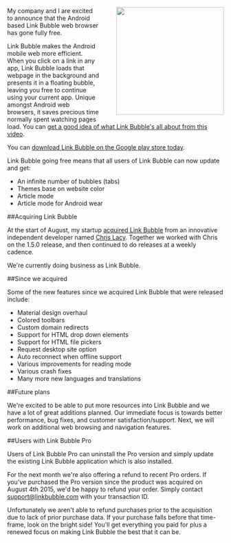 <img src="/static/img/blogpost_171/linkbubble.png" style="float:right; margin-left: 40px; margin-bottom: 5px; width:250px">
My company and I are excited to announce that the Android based Link Bubble web browser has gone fully free.

Link Bubble makes the Android mobile web more efficient. When you click on a link in any app, Link Bubble loads that webpage in the background and presents it in a floating bubble, leaving you free to continue using your current app.
Unique amongst Android web browsers, it saves precious time normally spent watching pages load. You can [get a good idea of what Link Bubble's all about from this video](https://www.youtube.com/watch?v=82ulEBkk7k0).

You can [download Link Bubble on the Google play store today](https://play.google.com/store/apps/details?id=com.linkbubble.playstore&hl=en).

Link Bubble going free means that all users of Link Bubble can now update and get:

- An infinite number of bubbles (tabs)
- Themes base on website color
- Article mode
- Article mode for Android wear

##Acquiring Link Bubble

At the start of August, my startup [acquired Link Bubble](http://theblerg.net/post/2015/08/05/ive-sold-link-bubble-tappath-and-all-related-assets) from an innovative independent developer named [Chris Lacy](https://twitter.com/chrismlacy).
Together we worked with Chris on the 1.5.0 release, and then continued to do releases at a weekly cadence.

We're currently doing business as Link Bubble.

##Since we acquired

Some of the new features since we acquired Link Bubble that were released include:

- Material design overhaul
- Colored toolbars
- Custom domain redirects
- Support for HTML drop down elements
- Support for HTML file pickers
- Request desktop site option
- Auto reconnect when offline support
- Various improvements for reading mode
- Various crash fixes
- Many more new languages and translations

##Future plans

We're excited to be able to put more resources into Link Bubble and we have a lot of great additions planned. Our immediate focus is towards better performance, bug fixes, and customer satisfaction/support. Next, we will work on additional web browsing and navigation features.

##Users with Link Bubble Pro

Users of Link Bubble Pro can uninstall the Pro version and simply update the existing Link Bubble application which is also installed.

For the next month we're also offering a refund to recent Pro orders.  If you've purchased the Pro version since the product was acquired on August 4th 2015, we'd be happy to refund your order.
Simply contact [support@linkbubble.com](mailto:support@linkbubble.com) with your transaction ID.

Unfortunately we aren't able to refund purchases prior to the acquisition due to lack of prior purchase data.
If your purchase falls before that time-frame, look on the bright side! You'll get everything you paid for plus a renewed focus on making Link Bubble the best that it can be.
